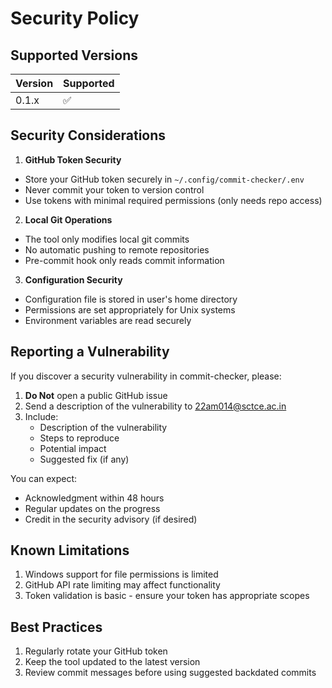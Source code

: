 # Security Policy

## Supported Versions

| Version | Supported          |
| ------- | ------------------ |
| 0.1.x   | :white_check_mark: |

## Security Considerations

1. **GitHub Token Security**

- Store your GitHub token securely in `~/.config/commit-checker/.env`
- Never commit your token to version control
- Use tokens with minimal required permissions (only needs repo access)

2. **Local Git Operations**

- The tool only modifies local git commits
- No automatic pushing to remote repositories
- Pre-commit hook only reads commit information

3. **Configuration Security**

- Configuration file is stored in user's home directory
- Permissions are set appropriately for Unix systems
- Environment variables are read securely

## Reporting a Vulnerability

If you discover a security vulnerability in commit-checker, please:

1. **Do Not** open a public GitHub issue
2. Send a description of the vulnerability to [22am014@sctce.ac.in](mailto:22am014@sctce.ac.in)
3. Include:
   - Description of the vulnerability
   - Steps to reproduce
   - Potential impact
   - Suggested fix (if any)

You can expect:

- Acknowledgment within 48 hours
- Regular updates on the progress
- Credit in the security advisory (if desired)

## Known Limitations

1. Windows support for file permissions is limited
2. GitHub API rate limiting may affect functionality
3. Token validation is basic - ensure your token has appropriate scopes

## Best Practices

1. Regularly rotate your GitHub token
2. Keep the tool updated to the latest version
3. Review commit messages before using suggested backdated commits

